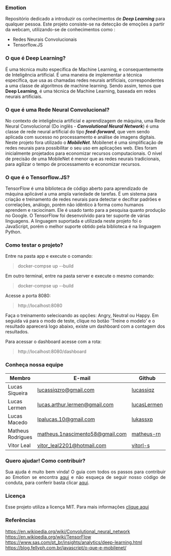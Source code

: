 ### Emotion

Repositório dedicado a introduzir os conhecimentos de ***<i>Deep Learning</i>*** para qualquer pessoa. Este projeto consiste-se na detecção de emoções a partir da webcam, utilizando-se de conhecimentos como : <br>

  - Redes Neurais Convolucionais
  - Tensorflow.JS
  
### O que é Deep Learning?

É uma técnica muito específica de Machine Learning, e consequentemente de Inteligência artificial. É uma maneira de implementar a técnica específica, que usa as chamadas redes neurais artificiais, correspondentes a uma classe de algoritmos de machine learning. Sendo assim, temos que **Deep Learning**, é uma técnica de Machine Learning, baseada em redes neurais artificiais.

### O que é uma Rede Neural Convolucional?

No contexto de inteligência artificial e aprendizagem de máquina, uma Rede Neural Convolucional (Do inglês - ***<i>Convolutional Neural Network***</i>) é uma classe de rede neural artificial do tipo ***<i>feed-forward***</i>, que vem sendo aplicada com sucesso no processamento e análise de imagens digitais. Neste projeto fora utilizado o ***MobileNet***. Mobilenet é uma simplificação de redes neurais para possibilitar o seu uso em aplicações web. Eles foram inicialmente projetados para economizar recursos computacionais. O nível de precisão de uma MobileNet é menor que as redes neurais tradicionais, para agilizar o tempo de processamento e economizar recursos.
  
### O que é o Tensorflow.JS?

TensorFlow é uma biblioteca de código aberto para aprendizado de máquina aplicável a uma ampla variedade de tarefas. É um sistema para criação e treinamento de redes neurais para detectar e decifrar padrões e correlações, análogo, porém não idêntico à forma como humanos aprendem e raciocinam. Ele é usado tanto para a pesquisa quanto produção no Google. O TensorFlow foi desenvolvido para ter suporte de várias linguagens. A linguagem suportada e utilizada neste projeto foi o JavaScript, porém o melhor suporte obtido pela biblioteca é na linguagem Python.

### Como testar o projeto?

Entre na pasta app e execute o comando:

> docker-compse up --build

Em outro terminal, entre na pasta server e execute o mesmo comando:

> docker-compse up --build

Acesse a porta 8080:

> http://localhost:8080

Faça o treinamento selecioando as opções: Angry, Neutral ou Happy. Em seguida vá para o modo de teste, clique no botão 'Treine o modelo' e o resultado aparecerá logo abaixo, existe um dashboard com a contagem dos resultados.

Para acessar o dashboard acesse com a rota:

> http://localhost:8080/dashboard



### Conheça nossa equipe

| Membro | E-mail | Github |Matricula|
|-------------------------------|--------------------------|----------------------------------|------------|
| Lucas Siqueira	| lucassiqzro@gmail.com | [lucassiqz](https://github.com/lucassiqz) | 15/0137567|
| Lucas Lermen	| lucas.arthur.lermen@gmail.com | [lucasLermen](https://github.com/lucasLermen) |16/0012961|
| Lucas Macedo	| lpalucas.10@gmail.com | [lukassxp](https://github.com/lukassxp) |15/0137397|
| Matheus Rodrigues	| matheus.1nascimento58@gmail.com | [matheus-rn](https://github.com/matheus-rn) |16/0015294|
| Vitor Leal	| vitor_leal2201@hotmail.com | [vitorl-s](https://github.com/vitorl-s) |16/0148375|

### Quero ajudar! Como contribuir?
<p align="justify"> Sua ajuda é muito bem vinda! O guia com todos os passos para contribuir ao Emotion se encontra <a href="https://github.com/deeplearningunb/emotion/blob/master/CONTRIBUTING.md">aqui</a> e não esqueça de seguir nosso código de conduta, para conferir basta clicar <a href="https://github.com/deeplearningunb/emotion/blob/master/CODE_OF_CONDUCT.md">aqui</a>.</p>

### Licença
Esse projeto utiliza a licença MIT. Para mais informações [clique aqui](https://github.com/deeplearningunb/emotion/blob/master/LICENSE)

### Referências

https://en.wikipedia.org/wiki/Convolutional_neural_network <br>
https://en.wikipedia.org/wiki/TensorFlow <br>
https://www.sas.com/pt_br/insights/analytics/deep-learning.html <br>
https://blog.fellyph.com.br/javascript/o-que-e-mobilenet/
